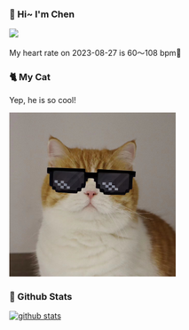 ### 👋 Hi~ I'm Chen 

![](https://komarev.com/ghpvc/?username=z1cheng&style=flat)

My heart rate on 2023-08-27 is 60～108 bpm💖

### 🐈 My Cat
Yep, he is so cool!

<img src="/images/mycat.jpg" width="300px" />

### 🧐 Github Stats
[![github stats](https://github-readme-stats.vercel.app/api?username=z1cheng&show_icons=true&theme=default)](https://github.com/anuraghazra/github-readme-stats)

